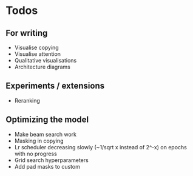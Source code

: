 # Todos

## For writing
- Visualise copying
- Visualise attention
- Qualitative visualisations
- Architecture diagrams

## Experiments / extensions
- Reranking

## Optimizing the model
- Make beam search work
- Masking in copying
- Lr scheduler decreasing slowly (~1/sqrt x instead of 2^-x) on epochs with no progress
- Grid search hyperparameters
- Add pad masks to custom
